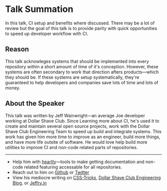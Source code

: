 # Talk Summation

In this talk, CI setup and benefits where discussed. There may be a lot of review but the goal of this talk is to provide parity with quick opportunities to speed up developer workflow with CI.

## Reason

This talk acknowleges systems that should be implemented into every repository within a short amount of time of it's conception. However, these systems are often secondary to work that direction afters products—which they should be. If these systems are setup systematically, they're guaranteed to help developers and companies save lots of time and lots of money.

## About the Speaker

This talk was written by Jeff Wainwright—an average Joe developer working at Dollar Shave Club. Since Learning more about CI, he's used it to create and maintain several open source projects, work with the Dollar Shave Club Engineering Team to speed up build and integrate systems. This work has given him more time to improve as an engineer, build more things, and have more life outsite of software. He would love help build more utilities to improve CI and non-code related parts of repositories.

----

- Help him with [heartly](https://github.com/heartly)—tools to make getting documentation and non-code related featuring accessable for all repositories.
- Reach out to him on [Github](https://github.com/yowainwright) or [Twitter](https://twitter.com/yowainwright)
- View his mediocre writing on [CSS-Tricks](https://css-tricks.com/author/yowainwright/), [Dollar Shave Club Engineering Blog](https://engineering.dollarshaveclub.com), or [Jeffry.in](https://jeffry.in)
